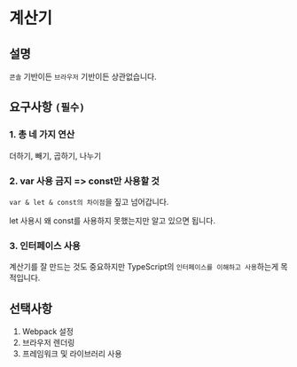 # 계산기
## 설명
`콘솔` 기반이든 `브라우저` 기반이든 상관없습니다.

## 요구사항 `(필수)`

### 1. 총 네 가지 연산
더하기, 빼기, 곱하기, 나누기

### 2. var 사용 금지 => const만 사용할 것
`var & let & const의 차이점`을 짚고 넘어갑니다.

let 사용시 왜 const를 사용하지 못했는지만 알고 있으면 됩니다. 

### 3. 인터페이스 사용
계산기를 잘 만드는 것도 중요하지만
TypeScript의 `인터페이스를 이해하고 사용`하는게 목적입니다.

## 선택사항
1. Webpack 설정
2. 브라우저 렌더링
3. 프레임워크 및 라이브러리 사용
